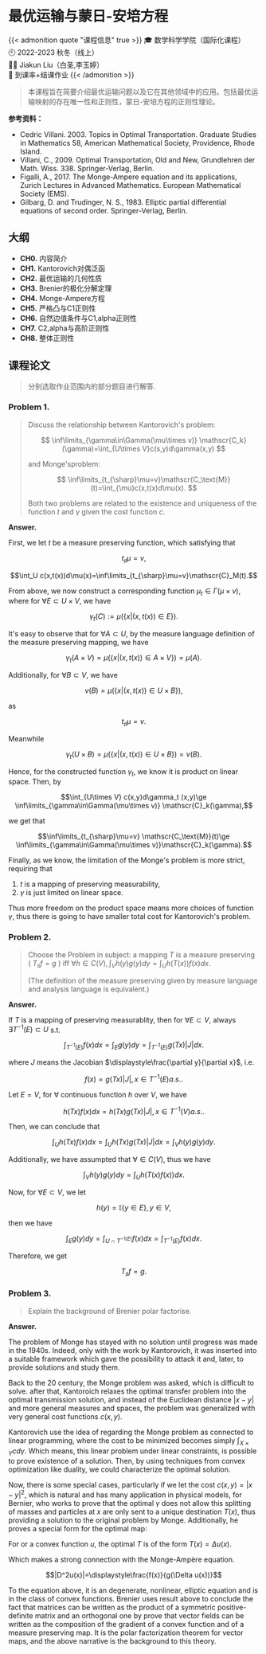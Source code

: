 # 最优运输与蒙日-安培方程


<!--more-->

{{< admonition quote "课程信息" true >}}
🎓 数学科学学院（国际化课程）<br>
🕙 2022-2023 秋冬（线上）<br>
🧑‍🏫 Jiakun Liu（白圣,李玉婷）<br>
📝 到课率+结课作业
{{< /admonition >}}

> 本课程旨在简要介绍最优运输问题以及它在其他领域中的应用。包括最优运输映射的存在唯一性和正则性，蒙日-安培方程的正则性理论。

**参考资料：**

- Cedric Villani. 2003. Topics in Optimal Transportation. Graduate Studies in Mathematics 58, American Mathematical Society, Providence, Rhode Island. 
- Villani, C., 2009. Optimal Transportation, Old and New, Grundlehren der Math. Wiss. 338. Springer-Verlag, Berlin.
- Figalli, A., 2017. The Monge-Ampere equation and its applications, Zurich Lectures in Advanced Mathematics. European Mathematical Society (EMS). 
- Gilbarg, D. and Trudinger, N. S., 1983. Elliptic partial differential equations of second order. Springer-Verlag, Berlin.

## 大纲

- **CH0.** 内容简介
- **CH1.** Kantorovich对偶泛函
- **CH2.** 最优运输的几何性质
- **CH3.** Brenier的极化分解定理
- **CH4.** Monge-Ampere方程
- **CH5.** 严格凸与C1正则性
- **CH6.** 自然边值条件与C1,alpha正则性 
- **CH7.** C2,alpha与高阶正则性
- **CH8.** 整体正则性

## 课程论文

> 分别选取作业范围内的部分题目进行解答.

### Problem 1.

> Discuss the relationship between Kantorovich's problem:
> 
> $$
> \inf\limits_{\gamma\in\Gamma(\mu\times v)} \mathscr{C_k} (\gamma)=\int_{U\times V}c(s,y)d\gamma(x,y)
> $$
> 
> and Monge'sproblem:
> 
> $$
> \inf\limits_{t_{\sharp}\mu=v}\mathscr{C_\text{M}}(t)=\int_{\mu}c(x,t(x)d\mu(x).
> $$
> 
> Both two problems are related to the existence and uniqueness of the function $t$ and $\gamma$ given the cost function $c$.

**Answer.**

First, we let $t$ be a measure preserving function, which satisfying that 

$$t_{\sharp} \mu=v, $$

$$\int_U c(x,t(x))d\mu(x)=\inf\limits_{t_{\sharp}\mu=v}\mathscr{C}_M(t).$$

From above, we now construct a corresponding function $\mu_t\in\Gamma(\mu \times v)$, where for $\forall E\subset U\times V$, we have

$$\gamma_t(C):=\mu(\{x|(x,t(x))\in E\}).$$

It's easy to observe that for $\forall A\subset U$, by the measure language definition of the measure preserving mapping, we have

$$\gamma_t(A\times V)=\mu(\{x|(x,t(x))\in A\times V\})=\mu(A).$$

Additionally, for $\forall B\subset V$, we have

$$v(B)=\mu(\{x|(x,t(x))\in U\times B\}),$$

as

$$t_{\sharp}\mu=v.$$

Meanwhile

$$\gamma_t(U\times B)=\mu(\{x|(x,t(x))\in U\times B\})=v(B).$$

Hence, for the constructed function $\gamma_t$, we know it is product on linear space. Then, by

$$\int_{U\times V} c(x,y)d\gamma_t (x,y)\ge \inf\limits_{\gamma\in\Gamma(\mu\times v)} \mathscr{C}_k(\gamma),$$

we get that

$$\inf\limits_{t_{\sharp}\mu=v} \mathscr{C_\text{M}}(t)\ge \inf\limits_{\gamma\in\Gamma(\mu\times v)}\mathscr{C}_k(\gamma).$$

Finally, as we know, the limitation of the Monge's problem is more strict, requiring that 

1. $t$ is a mapping of preserving measurability, 
2. $\gamma$ is just limited on linear space. 

Thus more freedom on the product space means more choices of function $\gamma$, thus there is going to have smaller total cost for Kantorovich's problem.

### Problem 2.

> Choose the Problem in subject: a mapping $T$ is a measure preserving ( $T_\sharp f=g$ ) iff $\forall h\in C(V), \int_V h(y)g(y)dy=\int_U h(T(x))f(x)dx.$
>
> (The definition of the measure preserving given by measure language and analysis language is equivalent.)

**Answer.**

If $T$ is a mapping of preserving measurablity, then for $\forall E\subset V,$ always $\exists T^{-1}(E)\subset U$ s.t.

$$\int_{T^{-1}(E)} f(x)dx=\int_E g(y)dy=\int_{T^{-1}(E)}g(Tx)|J|dx.$$

where $J$ means the Jacobian $\displaystyle\frac{\partial y}{\partial x}$, i.e. 

$$f(x)=g(Tx)|J|, x\in T^{-1}(E)a.s..$$

Let $E=V$, for $\forall$ continuous function $h$ over $V$, we have

$$h(Tx)f(x)dx=h(Tx)g(Tx)|J|,x\in T^{-1}(V)a.s..$$

Then, we can conclude that

$$\int_U h(Tx)f(x)dx=\int_U h(Tx)g(Tx)|J|dx=\int_V h(y)g(y)dy.$$

Additionally, we have assumpted that $\forall \in C(V),$ thus we have

$$\int_V h(y)g(y)dy=\int_U h(T(x)f(x))dx.$$

Now, for $\forall E\subset V$,  we let

$$h(y)=\mathbb{I}\{y\in E\},y\in V,$$

then we have

$$\int_E g(y)dy=\int_{U\cap T^{-1(E)}}f(x)dx=\int_{T^{-1}(E)}f(x)dx.$$

Therefore, we get

$$T_\sharp f=g.$$

### Problem 3.

> Explain the background of Brenier polar factorise.

**Answer.**

The problem of Monge has stayed with no solution until progress was made in the 1940s. Indeed, only with the work by Kantorovich, it was inserted into a suitable framework which gave the possibility to attack it and, later, to provide solutions and study them. 

Back to the 20 century, the Monge problem was asked, which is difficult to solve. after that, Kantoroich relaxes the optimal transfer problem into the optimal transmission solution, and instead of the Euclidean distance $|x-y|$ and more general measures and spaces, the problem was generalized with very general cost functions $c(x,y)$.

Kantorovich use the idea of regarding the Monge problem as connected to linear programming, where the cost to be minimized becomes simply $\int_{X\times Y}c d\gamma$. Which means, this linear problem under linear constraints, is possible to prove existence of a solution. Then, by using techniques from convex optimization like duality, we could characterize the optimal solution. 

Now, there is some special cases, particularly if we let the cost $c(x,y)=|x-y|^2$, which is natural and has many application in physical models, for Bernier, who works to prove that the optimal $\gamma$ does not allow this splitting of masses and particles at $x$ are only sent to a unique destination $T(x)$, thus providing a solution to the original problem by Monge. Additionally, he proves a special form for the optimal map:

For or a convex function $u$, the optimal $T$ is of the form $T(x)=\Delta u(x)$. 

Which makes a strong connection with the Monge-Ampère equation.

$$|D^2u(x)|=\displaystyle\frac{f(x)}{g(\Delta u(x))}$$

To the equation above, it is an degenerate, nonlinear, elliptic equation and is in the class of convex functions. Brenier uses result above to conclude the fact that matrices can be written as the product of a symmetric positive-definite matrix and an orthogonal one by prove that vector fields can be written as the composition of the gradient of a convex function and of a measure preserving map. It is the polar factorization theorem for vector maps, and the above narrative is the background to this theory.



